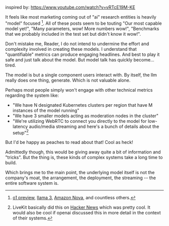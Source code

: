 inspired by: https://www.youtube.com/watch?v=vRTcE19M-KE

It feels like most marketing coming out of "ai" research entities is heavily
"model" focused [^1]. All of these posts seem to be touting "Our most capable model yet!",
"Many parameters, wow! More numbers wow!", "Benchmarks that we probably included in the test set but didn't know it wow!".

Don't mistake me, Reader, I do not intend to undermine the effort and complexity involved in creating these models.
I understand that "quantifiable" metrics can produce engaging headlines. And best to play it safe and just talk about
the model. But model talk has quickly become... tired.

The model is but a single component users interact with. By itself, the llm really does one thing, generate.
Which is not valuable alone.

Perhaps most people simply won't engage with other technical metrics regarding the system like:

- "We have N designated Kubernetes clusters per region that have M instances of the model running"
- "We have 3 smaller models acting as moderation nodes in the cluster"
- "We're utilizing WebRTC to connect you directly to the model for low-latency audio/media streaming and here's a bunch of details about the setup"[^2]

But I'd be happy as peaches to read about that! Cool as heck!

Admittedly though, this would be giving away quite a bit of information and "tricks". But the thing is,
these kinds of complex systems take a long time to build.

Which brings me to the main point, the underlying model itself is not the company's moat,
the arrangement, the deployment, the streaming -- the entire software system is.

[^1]: [o1 preview](tab:https://openai.com/index/introducing-openai-o1-preview/), [llama 3](tab:https://ai.meta.com/blog/meta-llama-3/), [Amazon Nova](tab:https://aws.amazon.com/blogs/aws/introducing-amazon-nova-frontier-intelligence-and-industry-leading-price-performance/), and countless others.

[^2]: LiveKit basically did this on [Hacker News](https://news.ycombinator.com/item?id=41743327) which was pretty cool. It would also be cool if openai discussed this in more detail in the context of their systems.
